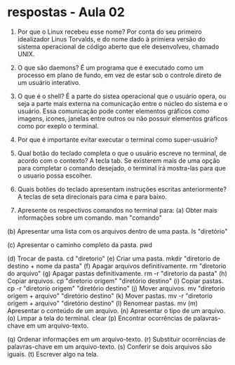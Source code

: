 # respostas - Aula 02

1. Por que o Linux recebeu esse nome?
Por conta do seu primeiro idealizador Linus Torvalds, e do nome dado à primiera versão do sistema operacional de código aberto que ele desenvolveu, chamado UNIX.

2. O que são daemons?
É um programa que é executado como um processo em plano de fundo, em vez de estar sob o controle direto de um usuário interativo.

3. O que é o shell?
É a parte do sistea operacional que o usuário opera, ou seja a parte mais externa na comunicação entre o núcleo do sistema e o usuário. Essa comunicação pode conter elementos gráficos como imagens, icones, janelas entre outros ou não possuir elementos gráficos como por exeplo o terminal.  

4. Por que é importante evitar executar o terminal como super-usuário?

5. Qual botão do teclado completa o que o usuário escreve no terminal, de acordo com o contexto?
A tecla tab. Se existerem mais de uma opção para completar o comando desejado, o terminal irá mostra-las para que o usuario possa escolher.

6. Quais botões do teclado apresentam instruções escritas anteriormente?
A teclas de seta direcionais para cima e para baixo.

7. Apresente os respectivos comandos no terminal para:
 (a) Obter mais informações sobre um comando. man "comando" 
 
 (b) Apresentar uma lista com os arquivos dentro de uma pasta. ls "diretório"
 
 (c) Apresentar o caminho completo da pasta.  pwd
 
 (d) Trocar de pasta.  cd "diretorio"
 (e) Criar uma pasta.  mkdir "diretorio de destino + nome da pasta"
 (f) Apagar arquivos definitivamente. rm "diretorio do arquivo"
 (g) Apagar pastas definitivamente. rm -r "diretorio da pasta"
 (h) Copiar arquivos. cp "diretorio origem" "diretório destino" 
 (i) Copiar pastas. cp -r "diretorio origem" "diretório destino"
  (j) Mover arquivos. mv "diretorio origem + arquivo" "diretório destino"
  (k) Mover pastas. mv -r "diretorio origem + arquivo" "diretório destino"
  (l) Renomear pastas. mv 
  (m) Apresentar o conteúdo de um arquivo.
  (n) Apresentar o tipo de um arquivo.
  (o) Limpar a tela do terminal.
  clear
  (p) Encontrar ocorrências de palavras-chave em um arquivo-texto.
 
  (q) Ordenar informações em um arquivo-texto.
  (r) Substituir ocorrências de palavras-chave em um arquivo-texto.
  (s) Conferir se dois arquivos são iguais.
  (t) Escrever algo na tela.
